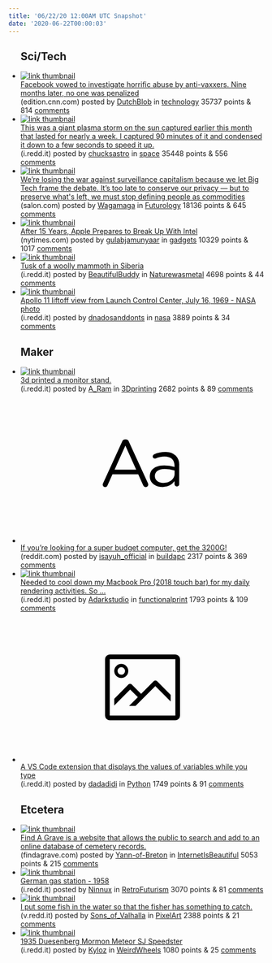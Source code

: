 ```yaml
---
title: '06/22/20 12:00AM UTC Snapshot'
date: '2020-06-22T00:00:03'
---
```

<ul>
<h2>Sci/Tech</h2>

<li><a href='https://edition.cnn.com/2020/06/20/health/facebook-anti-vaxxer-investigation-update/index.html'><img src='https://b.thumbs.redditmedia.com/cfMwvsPUrsjcsw4470r5x2abl0a1pbXWjMQIQQO6ctc.jpg' alt='link thumbnail'></a><div><div class='linkTitle'><a href='https://edition.cnn.com/2020/06/20/health/facebook-anti-vaxxer-investigation-update/index.html'>Facebook vowed to investigate horrific abuse by anti-vaxxers. Nine months later, no one was penalized</a></div>(edition.cnn.com) posted by <a href='https://www.reddit.com/user/DutchBlob'>DutchBlob</a> in <a href='https://www.reddit.com/r/technology'>technology</a> 35737 points & 814 <a href='https://www.reddit.com/r/technology/comments/hd59ko/facebook_vowed_to_investigate_horrific_abuse_by/'>comments</a></div></li>

<li><a href='https://i.redd.it/ww6bxwbsb9651.gif'><img src='https://b.thumbs.redditmedia.com/EkPtU-RrlGUc1u_RexYZ8vjRvrwisjKlDRggs-hkXdg.jpg' alt='link thumbnail'></a><div><div class='linkTitle'><a href='https://i.redd.it/ww6bxwbsb9651.gif'>This was a giant plasma storm on the sun captured earlier this month that lasted for nearly a week. I captured 90 minutes of it and condensed it down to a few seconds to speed it up.</a></div>(i.redd.it) posted by <a href='https://www.reddit.com/user/chucksastro'>chucksastro</a> in <a href='https://www.reddit.com/r/space'>space</a> 35448 points & 556 <a href='https://www.reddit.com/r/space/comments/hd66ep/this_was_a_giant_plasma_storm_on_the_sun_captured/'>comments</a></div></li>

<li><a href='https://www.salon.com/2020/06/20/were-losing-the-war-against-surveillance-capitalism-because-we-let-big-tech-frame-the-debate/'><img src='https://b.thumbs.redditmedia.com/mEGX4QjmJCnhH11X9a24DTHRkxGVLlZ8hWjRBYGhVcY.jpg' alt='link thumbnail'></a><div><div class='linkTitle'><a href='https://www.salon.com/2020/06/20/were-losing-the-war-against-surveillance-capitalism-because-we-let-big-tech-frame-the-debate/'>We’re losing the war against surveillance capitalism because we let Big Tech frame the debate. It’s too late to conserve our privacy — but to preserve what's left, we must stop defining people as commodities</a></div>(salon.com) posted by <a href='https://www.reddit.com/user/Wagamaga'>Wagamaga</a> in <a href='https://www.reddit.com/r/Futurology'>Futurology</a> 18136 points & 645 <a href='https://www.reddit.com/r/Futurology/comments/hd6qhl/were_losing_the_war_against_surveillance/'>comments</a></div></li>

<li><a href='https://www.nytimes.com/2020/06/19/technology/apple-intel-breakup.html'><img src='https://b.thumbs.redditmedia.com/lmq9dOfhl7kVOkhETO3V4S8M0Ypuo9UORJ4dKTe5H_Y.jpg' alt='link thumbnail'></a><div><div class='linkTitle'><a href='https://www.nytimes.com/2020/06/19/technology/apple-intel-breakup.html'>After 15 Years, Apple Prepares to Break Up With Intel</a></div>(nytimes.com) posted by <a href='https://www.reddit.com/user/gulabjamunyaar'>gulabjamunyaar</a> in <a href='https://www.reddit.com/r/gadgets'>gadgets</a> 10329 points & 1017 <a href='https://www.reddit.com/r/gadgets/comments/hda98l/after_15_years_apple_prepares_to_break_up_with/'>comments</a></div></li>

<li><a href='https://i.redd.it/srehke94a8651.jpg'><img src='https://b.thumbs.redditmedia.com/vuhWC3YsNySes8Ut8OAvdJl7EUohfRZeJRHSM9KYMEs.jpg' alt='link thumbnail'></a><div><div class='linkTitle'><a href='https://i.redd.it/srehke94a8651.jpg'>Tusk of a woolly mammoth in Siberia</a></div>(i.redd.it) posted by <a href='https://www.reddit.com/user/BeautifulBuddy'>BeautifulBuddy</a> in <a href='https://www.reddit.com/r/Naturewasmetal'>Naturewasmetal</a> 4698 points & 44 <a href='https://www.reddit.com/r/Naturewasmetal/comments/hd3px3/tusk_of_a_woolly_mammoth_in_siberia/'>comments</a></div></li>

<li><a href='https://i.redd.it/fx9ege7e5a651.jpg'><img src='https://a.thumbs.redditmedia.com/2zcIhlTIQaOA5Mtn-ZktjRauVlrPNiyJg9siuRfaKD0.jpg' alt='link thumbnail'></a><div><div class='linkTitle'><a href='https://i.redd.it/fx9ege7e5a651.jpg'>Apollo 11 liftoff view from Launch Control Center, July 16, 1969 - NASA photo</a></div>(i.redd.it) posted by <a href='https://www.reddit.com/user/dnadosanddonts'>dnadosanddonts</a> in <a href='https://www.reddit.com/r/nasa'>nasa</a> 3889 points & 34 <a href='https://www.reddit.com/r/nasa/comments/hd8kct/apollo_11_liftoff_view_from_launch_control_center/'>comments</a></div></li>

<h2>Maker</h2>

<li><a href='https://i.redd.it/8sokxsj009651.jpg'><img src='https://b.thumbs.redditmedia.com/PE9r_TxAS5acjoXFO9ED9xFoCxkWv6svKHjZS2E4RWM.jpg' alt='link thumbnail'></a><div><div class='linkTitle'><a href='https://i.redd.it/8sokxsj009651.jpg'>3d printed a monitor stand.</a></div>(i.redd.it) posted by <a href='https://www.reddit.com/user/A_Ram'>A_Ram</a> in <a href='https://www.reddit.com/r/3Dprinting'>3Dprinting</a> 2682 points & 89 <a href='https://www.reddit.com/r/3Dprinting/comments/hd5dtl/3d_printed_a_monitor_stand/'>comments</a></div></li>

<li><a href='https://www.reddit.com/r/buildapc/comments/hd4nn2/if_youre_looking_for_a_super_budget_computer_get/'><svg version='1.1' viewBox='-34 -12 104 64' preserveAspectRatio='xMidYMid slice' xmlns='http://www.w3.org/2000/svg' xmlns:xlink='http://www.w3.org/1999/xlink'>
    <title>text link thumbnail</title>
    <path d='M12.19,8.84a1.45,1.45,0,0,0-1.4-1h-.12a1.46,1.46,0,0,0-1.42,1L1.14,26.56a1.29,1.29,0,0,0-.14.59,1,1,0,0,0,1,1,1.12,1.12,0,0,0,1.08-.77l2.08-4.65h11l2.08,4.59a1.24,1.24,0,0,0,1.12.83,1.08,1.08,0,0,0,1.08-1.08,1.64,1.64,0,0,0-.14-.57ZM6.08,20.71l4.59-10.22,4.6,10.22Z'>
    </path>
    <path d='M32.24,14.78A6.35,6.35,0,0,0,27.6,13.2a11.36,11.36,0,0,0-4.7,1,1,1,0,0,0-.58.89,1,1,0,0,0,.94.92,1.23,1.23,0,0,0,.39-.08,8.87,8.87,0,0,1,3.72-.81c2.7,0,4.28,1.33,4.28,3.92v.5a15.29,15.29,0,0,0-4.42-.61c-3.64,0-6.14,1.61-6.14,4.64v.05c0,2.95,2.7,4.48,5.37,4.48a6.29,6.29,0,0,0,5.19-2.48V26.9a1,1,0,0,0,1,1,1,1,0,0,0,1-1.06V19A5.71,5.71,0,0,0,32.24,14.78Zm-.56,7.7c0,2.28-2.17,3.89-4.81,3.89-1.94,0-3.61-1.06-3.61-2.86v-.06c0-1.8,1.5-3,4.2-3a15.2,15.2,0,0,1,4.22.61Z'>
    </path>
    </svg></a><div><div class='linkTitle'><a href='https://www.reddit.com/r/buildapc/comments/hd4nn2/if_youre_looking_for_a_super_budget_computer_get/'>If you’re looking for a super budget computer, get the 3200G!</a></div>(reddit.com) posted by <a href='https://www.reddit.com/user/isayuh_official'>isayuh_official</a> in <a href='https://www.reddit.com/r/buildapc'>buildapc</a> 2317 points & 369 <a href='https://www.reddit.com/r/buildapc/comments/hd4nn2/if_youre_looking_for_a_super_budget_computer_get/'>comments</a></div></li>

<li><a href='https://i.redd.it/wc6is7fbu9651.jpg'><img src='https://b.thumbs.redditmedia.com/VEtkr19MJeC9AGhFQYjjV-G2D5bOZ_k9b2RrwV2xuFQ.jpg' alt='link thumbnail'></a><div><div class='linkTitle'><a href='https://i.redd.it/wc6is7fbu9651.jpg'>Needed to cool down my Macbook Pro (2018 touch bar) for my daily rendering activities. So ...</a></div>(i.redd.it) posted by <a href='https://www.reddit.com/user/Adarkstudio'>Adarkstudio</a> in <a href='https://www.reddit.com/r/functionalprint'>functionalprint</a> 1793 points & 109 <a href='https://www.reddit.com/r/functionalprint/comments/hd7ktr/needed_to_cool_down_my_macbook_pro_2018_touch_bar/'>comments</a></div></li>

<li><a href='https://i.redd.it/w432uk9rh9651.gif'><svg version='1.1' viewBox='-34 -14 104 64' preserveAspectRatio='xMidYMid meet' xmlns='http://www.w3.org/2000/svg' xmlns:xlink='http://www.w3.org/1999/xlink'>
    <title>link thumbnail</title>
    <path d='M32,4H4A2,2,0,0,0,2,6V30a2,2,0,0,0,2,2H32a2,2,0,0,0,2-2V6A2,2,0,0,0,32,4ZM4,30V6H32V30Z'></path>
    <path d='M8.92,14a3,3,0,1,0-3-3A3,3,0,0,0,8.92,14Zm0-4.6A1.6,1.6,0,1,1,7.33,11,1.6,1.6,0,0,1,8.92,9.41Z'></path>
    <path d='M22.78,15.37l-5.4,5.4-4-4a1,1,0,0,0-1.41,0L5.92,22.9v2.83l6.79-6.79L16,22.18l-3.75,3.75H15l8.45-8.45L30,24V21.18l-5.81-5.81A1,1,0,0,0,22.78,15.37Z'></path>
    </svg></a><div><div class='linkTitle'><a href='https://i.redd.it/w432uk9rh9651.gif'>A VS Code extension that displays the values of variables while you type</a></div>(i.redd.it) posted by <a href='https://www.reddit.com/user/dadadidi'>dadadidi</a> in <a href='https://www.reddit.com/r/Python'>Python</a> 1749 points & 91 <a href='https://www.reddit.com/r/Python/comments/hd6l9t/a_vs_code_extension_that_displays_the_values_of/'>comments</a></div></li>

<h2>Etcetera</h2>

<li><a href='https://www.findagrave.com'><img src='https://b.thumbs.redditmedia.com/Tpw49G96g3FWcQy1MmzDB5xEK5eyPGUYek7ul1frL7s.jpg' alt='link thumbnail'></a><div><div class='linkTitle'><a href='https://www.findagrave.com'>Find A Grave is a website that allows the public to search and add to an online database of cemetery records.</a></div>(findagrave.com) posted by <a href='https://www.reddit.com/user/Yann-of-Breton'>Yann-of-Breton</a> in <a href='https://www.reddit.com/r/InternetIsBeautiful'>InternetIsBeautiful</a> 5053 points & 215 <a href='https://www.reddit.com/r/InternetIsBeautiful/comments/hd42sb/find_a_grave_is_a_website_that_allows_the_public/'>comments</a></div></li>

<li><a href='https://i.redd.it/6wuoqw1u29651.jpg'><img src='https://b.thumbs.redditmedia.com/leLGk2s-AiSVRCR1ATJTOgFJGAOm9RR5BdVAQ4-yoWQ.jpg' alt='link thumbnail'></a><div><div class='linkTitle'><a href='https://i.redd.it/6wuoqw1u29651.jpg'>German gas station - 1958</a></div>(i.redd.it) posted by <a href='https://www.reddit.com/user/Ninnux'>Ninnux</a> in <a href='https://www.reddit.com/r/RetroFuturism'>RetroFuturism</a> 3070 points & 81 <a href='https://www.reddit.com/r/RetroFuturism/comments/hd5khp/german_gas_station_1958/'>comments</a></div></li>

<li><a href='https://v.redd.it/yb2cfccdj8651'><img src='https://b.thumbs.redditmedia.com/T1OWwzMYJN220tuy8KNhmOMYvoK_auHM9uH3dbWiwuA.jpg' alt='link thumbnail'></a><div><div class='linkTitle'><a href='https://v.redd.it/yb2cfccdj8651'>I put some fish in the water so that the fisher has something to catch.</a></div>(v.redd.it) posted by <a href='https://www.reddit.com/user/Sons_of_Valhalla'>Sons_of_Valhalla</a> in <a href='https://www.reddit.com/r/PixelArt'>PixelArt</a> 2388 points & 21 <a href='https://www.reddit.com/r/PixelArt/comments/hd4bem/i_put_some_fish_in_the_water_so_that_the_fisher/'>comments</a></div></li>

<li><a href='https://i.redd.it/lthe2496v9651.jpg'><img src='https://b.thumbs.redditmedia.com/FXD3tWGIwMDgINNOtfpKtQrKlZ4LPJ99Pa4-irkDKqs.jpg' alt='link thumbnail'></a><div><div class='linkTitle'><a href='https://i.redd.it/lthe2496v9651.jpg'>1935 Duesenberg Mormon Meteor SJ Speedster</a></div>(i.redd.it) posted by <a href='https://www.reddit.com/user/Kyloz'>Kyloz</a> in <a href='https://www.reddit.com/r/WeirdWheels'>WeirdWheels</a> 1080 points & 25 <a href='https://www.reddit.com/r/WeirdWheels/comments/hd7nxr/1935_duesenberg_mormon_meteor_sj_speedster/'>comments</a></div></li>

</ul>
